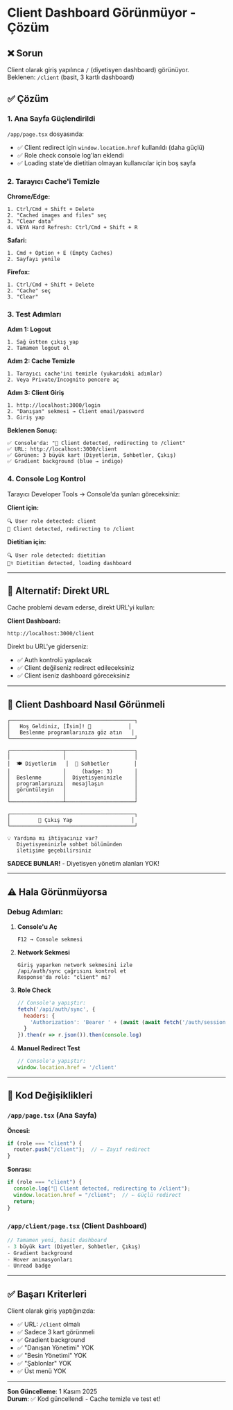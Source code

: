 # Client Dashboard Görünmüyor - Çözüm

## ❌ Sorun

Client olarak giriş yapılınca `/` (diyetisyen dashboard) görünüyor.  
Beklenen: `/client` (basit, 3 kartlı dashboard)

## ✅ Çözüm

### 1. **Ana Sayfa Güçlendirildi**

`/app/page.tsx` dosyasında:
- ✅ Client redirect için `window.location.href` kullanıldı (daha güçlü)
- ✅ Role check console log'ları eklendi
- ✅ Loading state'de dietitian olmayan kullanıcılar için boş sayfa

### 2. **Tarayıcı Cache'i Temizle**

**Chrome/Edge:**
```
1. Ctrl/Cmd + Shift + Delete
2. "Cached images and files" seç
3. "Clear data"
4. VEYA Hard Refresh: Ctrl/Cmd + Shift + R
```

**Safari:**
```
1. Cmd + Option + E (Empty Caches)
2. Sayfayı yenile
```

**Firefox:**
```
1. Ctrl/Cmd + Shift + Delete
2. "Cache" seç
3. "Clear"
```

### 3. **Test Adımları**

**Adım 1: Logout**
```
1. Sağ üstten çıkış yap
2. Tamamen logout ol
```

**Adım 2: Cache Temizle**
```
1. Tarayıcı cache'ini temizle (yukarıdaki adımlar)
2. Veya Private/Incognito pencere aç
```

**Adım 3: Client Giriş**
```
1. http://localhost:3000/login
2. "Danışan" sekmesi → Client email/password
3. Giriş yap
```

**Beklenen Sonuç:**
```
✅ Console'da: "👤 Client detected, redirecting to /client"
✅ URL: http://localhost:3000/client
✅ Görünen: 3 büyük kart (Diyetlerim, Sohbetler, Çıkış)
✅ Gradient background (blue → indigo)
```

### 4. **Console Log Kontrol**

Tarayıcı Developer Tools → Console'da şunları göreceksiniz:

**Client için:**
```
🔍 User role detected: client
👤 Client detected, redirecting to /client
```

**Dietitian için:**
```
🔍 User role detected: dietitian
👨‍⚕️ Dietitian detected, loading dashboard
```

---

## 🚀 Alternatif: Direkt URL

Cache problemi devam ederse, direkt URL'yi kullan:

**Client Dashboard:**
```
http://localhost:3000/client
```

Direkt bu URL'ye giderseniz:
- ✅ Auth kontrolü yapılacak
- ✅ Client değilseniz redirect edileceksiniz
- ✅ Client iseniz dashboard göreceksiniz

---

## 🎨 Client Dashboard Nasıl Görünmeli

```
┌────────────────────────────────────────┐
│   Hoş Geldiniz, [İsim]! 👋            │
│   Beslenme programlarınıza göz atın   │
└────────────────────────────────────────┘

┌─────────────────┬──────────────────────┐
│                 │                      │
│  🍽️ Diyetlerim   │  💬 Sohbetler        │
│                 │     (badge: 3)       │
│  Beslenme       │  Diyetisyeninizle    │
│  programlarınızı│  mesajlaşın          │
│  görüntüleyin   │                      │
│                 │                      │
└─────────────────┴──────────────────────┘

┌────────────────────────────────────────┐
│         🚪 Çıkış Yap                   │
└────────────────────────────────────────┘

💡 Yardıma mı ihtiyacınız var?
   Diyetisyeninizle sohbet bölümünden
   iletişime geçebilirsiniz
```

**SADECE BUNLAR!** - Diyetisyen yönetim alanları YOK!

---

## ⚠️ Hala Görünmüyorsa

### Debug Adımları:

1. **Console'u Aç**
   ```
   F12 → Console sekmesi
   ```

2. **Network Sekmesi**
   ```
   Giriş yaparken network sekmesini izle
   /api/auth/sync çağrısını kontrol et
   Response'da role: "client" mi?
   ```

3. **Role Check**
   ```javascript
   // Console'a yapıştır:
   fetch('/api/auth/sync', {
     headers: {
       'Authorization': 'Bearer ' + (await (await fetch('/auth/session')).json()).access_token
     }
   }).then(r => r.json()).then(console.log)
   ```

4. **Manuel Redirect Test**
   ```javascript
   // Console'a yapıştır:
   window.location.href = '/client'
   ```

---

## 📝 Kod Değişiklikleri

### `/app/page.tsx` (Ana Sayfa)

**Öncesi:**
```typescript
if (role === "client") {
  router.push("/client");  // ← Zayıf redirect
}
```

**Sonrası:**
```typescript
if (role === "client") {
  console.log("👤 Client detected, redirecting to /client");
  window.location.href = "/client";  // ← Güçlü redirect
  return;
}
```

### `/app/client/page.tsx` (Client Dashboard)

```typescript
// Tamamen yeni, basit dashboard
- 3 büyük kart (Diyetler, Sohbetler, Çıkış)
- Gradient background
- Hover animasyonları
- Unread badge
```

---

## ✅ Başarı Kriterleri

Client olarak giriş yaptığınızda:

- ✅ URL: `/client` olmalı
- ✅ Sadece 3 kart görünmeli
- ✅ Gradient background
- ✅ "Danışan Yönetimi" YOK
- ✅ "Besin Yönetimi" YOK
- ✅ "Şablonlar" YOK
- ✅ Üst menü YOK

---

**Son Güncelleme**: 1 Kasım 2025  
**Durum**: ✅ Kod güncellendi - Cache temizle ve test et!

